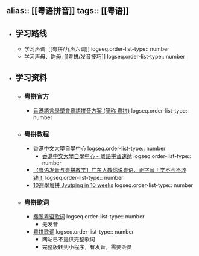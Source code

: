 alias:: [[粤语拼音]]
tags:: [[粤语]]
---

- ## 学习路线
	- 学习声调: [[粤拼/九声六调]]
	  logseq.order-list-type:: number
	- 学习声母、韵母: [[粤拼/发音技巧]]
	  logseq.order-list-type:: number
- ## 学习资料
	- ### 粤拼官方
		- [香港語言學學會粵語拼音方案 (简称 粤拼)](https://jyutping.org/)
		  logseq.order-list-type:: number
	- ### 粤拼教程
		- [香港中文大學自學中心](https://www.ilc.cuhk.edu.hk/EN/)
		  logseq.order-list-type:: number
			- [香港中文大學自學中心 - 粵語拼音速遞](https://www.ilc.cuhk.edu.hk/workshop/Chinese/Cantonese/Romanization/)
			  logseq.order-list-type:: number
		- [【粤语发音与粤拼教学】广东人教你说粤语、正字音！学不会不收钱！](https://www.bilibili.com/video/BV1LC4y1p7we?p=1&vd_source=f1fbb083ddef12dcff3388779faac201)
		  logseq.order-list-type:: number
		- [10週學粵拼 Jyutping in 10 weeks](https://www.youtube.com/playlist?list=PLj7yAwByEbSNGWmk_8chfxUTCnJDLmAGr)
		  logseq.order-list-type:: number
	- ### 粤拼歌词
		- [翡翠粤语歌词](https://www.feitsui.com/)
		  logseq.order-list-type:: number
			- 无发音
		- [粤拼歌词](https://jyut6.com/)
		  logseq.order-list-type:: number
			- 网站已不提供完整歌词
			- 完整版转到小程序，有发音，需要会员